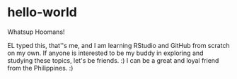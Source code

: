 # hello-world

Whatsup Hoomans!

EL typed this, that''s me, and I am learning RStudio and GitHub from scratch on my own. If anyone is interested to be my buddy in exploring and studying these topics, let's be friends. :)
I can be a great and loyal friend from the Philippines. :)
